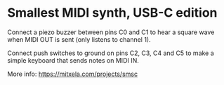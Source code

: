# Smallest MIDI synth, USB-C edition

Connect a piezo buzzer between pins C0 and C1 to hear a square wave when MIDI OUT is sent (only listens to channel 1).

Connect push switches to ground on pins C2, C3, C4 and C5 to make a simple keyboard that sends notes on MIDI IN.

More info: https://mitxela.com/projects/smsc


